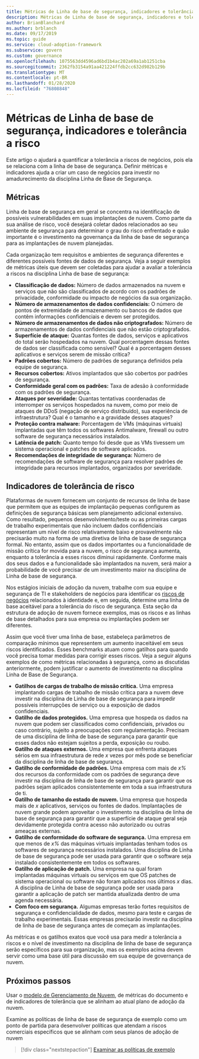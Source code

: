 ```yaml
---
title: Métricas de Linha de base de segurança, indicadores e tolerância a risco
description: Métricas de Linha de base de segurança, indicadores e tolerância a risco
author: BrianBlanchard
ms.author: brblanch
ms.date: 09/17/2019
ms.topic: guide
ms.service: cloud-adoption-framework
ms.subservice: govern
ms.custom: governance
ms.openlocfilehash: 1075563dd4596ad6bd1b4ac202a69a1ab1251cba
ms.sourcegitcommit: 2362fb3154a91aa421224ffdb2cc632d982b129b
ms.translationtype: MT
ms.contentlocale: pt-BR
ms.lasthandoff: 01/28/2020
ms.locfileid: "76808848"
---
```

# <a name="security-baseline-metrics-indicators-and-risk-tolerance"></a>Métricas de Linha de base de segurança, indicadores e tolerância a risco

Este artigo o ajudará a quantificar a tolerância a riscos de negócios, pois ela se relaciona com a linha de base de segurança. Definir métricas e indicadores ajuda a criar um caso de negócios para investir no amadurecimento da disciplina Linha de Base de Segurança.

## <a name="metrics"></a>Métricas

Linha de base de segurança em geral se concentra na identificação de possíveis vulnerabilidades em suas implantações de nuvem. Como parte da sua análise de risco, você desejará coletar dados relacionados ao seu ambiente de segurança para determinar o grau do risco enfrentado e quão importante é o investimento na governança da linha de base de segurança para as implantações de nuvem planejadas.

Cada organização tem requisitos e ambientes de segurança diferentes e diferentes possíveis fontes de dados de segurança. Veja a seguir exemplos de métricas úteis que devem ser coletadas para ajudar a avaliar a tolerância a riscos na disciplina Linha de base de segurança:

- **Classificação de dados:** Número de dados armazenados na nuvem e serviços que não são classificados de acordo com os padrões de privacidade, conformidade ou impacto de negócios da sua organização.
- **Número de armazenamentos de dados confidenciais:** O número de pontos de extremidade de armazenamento ou bancos de dados que contêm informações confidenciais e devem ser protegidos.
- **Número de armazenamentos de dados não criptografados:** Número de armazenamentos de dados confidenciais que não estão criptografados.
- **Superfície de ataque:** Quantas fontes de dados, serviços e aplicativos do total serão hospedados na nuvem. Qual porcentagem dessas fontes de dados ser classificada como sensível? Qual é a porcentagem desses aplicativos e serviços serem de missão crítica?
- **Padrões cobertos:** Número de padrões de segurança definidos pela equipe de segurança.
- **Recursos cobertos:** Ativos implantados que são cobertos por padrões de segurança.
- **Conformidade geral com os padrões:** Taxa de adesão à conformidade com os padrões de segurança.
- **Ataques por severidade:** Quantas tentativas coordenadas de interromper os serviços hospedados na nuvem, como por meio de ataques de DDoS (negação de serviço distribuído), sua experiência de infraestrutura? Qual é o tamanho e a gravidade desses ataques?
- **Proteção contra malware:** Porcentagem de VMs (máquinas virtuais) implantadas que têm todos os softwares Antimalware, firewall ou outro software de segurança necessários instalados.
- **Latência de patch:** Quanto tempo foi desde que as VMs tivessem um sistema operacional e patches de software aplicados.
- **Recomendações de integridade de segurança:** Número de recomendações de software de segurança para resolver padrões de integridade para recursos implantados, organizados por severidade.

## <a name="risk-tolerance-indicators"></a>Indicadores de tolerância de risco

Plataformas de nuvem fornecem um conjunto de recursos de linha de base que permitem que as equipes de implantação pequenas configurem as definições de segurança básicas sem planejamento adicional extensivo. Como resultado, pequenos desenvolvimento/teste ou as primeiras cargas de trabalho experimentais que não incluem dados confidenciais representam um nível de risco relativamente baixo e provavelmente não precisarão muito na forma de uma diretiva de linha de base de segurança formal. No entanto, assim que os dados importantes ou a funcionalidade de missão crítica for movida para a nuvem, o risco de segurança aumenta, enquanto a tolerância a esses riscos diminui rapidamente. Conforme mais dos seus dados e a funcionalidade são implantados na nuvem, será maior a probabilidade de você precisar de um investimento maior na disciplina de Linha de base de segurança.

Nos estágios iniciais de adoção da nuvem, trabalhe com sua equipe e segurança de TI e stakeholders de negócios para identificar os [riscos de negócios](./business-risks.md) relacionados à identidade e, em seguida, determine uma linha de base aceitável para a tolerância do risco de segurança. Esta seção da estrutura de adoção de nuvem fornece exemplos, mas os riscos e as linhas de base detalhados para sua empresa ou implantações podem ser diferentes.

Assim que você tiver uma linha de base, estabeleça parâmetros de comparação mínimos que representem um aumento inaceitável em seus riscos identificados. Esses benchmarks atuam como gatilhos para quando você precisa tomar medidas para corrigir esses riscos. Veja a seguir alguns exemplos de como métricas relacionadas à segurança, como as discutidas anteriormente, podem justificar o aumento de investimento na disciplina Linha de Base de Segurança.

- **Gatilhos de cargas de trabalho de missão crítica.** Uma empresa implantando cargas de trabalho de missão crítica para a nuvem deve investir na disciplina de Linha de base de segurança para impedir possíveis interrupções de serviço ou a exposição de dados confidenciais.
- **Gatilho de dados protegidos.** Uma empresa que hospeda os dados na nuvem que podem ser classificados como confidenciais, privados ou caso contrário, sujeito a preocupações com regulamentação. Precisam de uma disciplina de linha de base de segurança para garantir que esses dados não estejam sujeitos a perda, exposição ou roubo.
- **Gatilho de ataques externos.** Uma empresa que enfrenta ataques sérios em sua infraestrutura de rede _x_ vezes por mês pode se beneficiar da disciplina de linha de base de segurança.
- **Gatilho de conformidade de padrões.** Uma empresa com mais de _x%_ dos recursos da conformidade com os padrões de segurança deve investir na disciplina de linha de base de segurança para garantir que os padrões sejam aplicados consistentemente em toda a sua infraestrutura de ti.
- **Gatilho de tamanho do estado de nuvem.** Uma empresa que hospeda mais de _x_ aplicativos, serviços ou fontes de dados. Implantações de nuvem grande podem aproveitar o investimento na disciplina de linha de base de segurança para garantir que a superfície de ataque geral seja devidamente protegida contra acesso não autorizado ou outras ameaças externas.
- **Gatilho de conformidade do software de segurança.** Uma empresa em que menos de _x%_ das máquinas virtuais implantadas tenham todos os softwares de segurança necessários instalados. Uma disciplina de Linha de base de segurança pode ser usada para garantir que o software seja instalado consistentemente em todos os softwares.
- **Gatilho de aplicação de patch.** Uma empresa na qual foram implantadas máquinas virtuais ou serviços em que OS patches de sistema operacional ou software não foram aplicados nos últimos _x_ dias. A disciplina de Linha de base de segurança pode ser usada para garantir a aplicação de patch ser mantida atualizada dentro de uma agenda necessária.
- **Com foco em segurança.** Algumas empresas terão fortes requisitos de segurança e confidencialidade de dados, mesmo para teste e cargas de trabalho experimentais. Essas empresas precisarão investir na disciplina de linha de base de segurança antes de começam as implantações.

As métricas e os gatilhos exatos que você usa para medir a tolerância a riscos e o nível de investimento na disciplina de linha de base de segurança serão específicos para sua organização, mas os exemplos acima devem servir como uma base útil para discussão em sua equipe de governança de nuvem.

## <a name="next-steps"></a>Próximos passos

Usar o [modelo de Gerenciamento de Nuvem](./template.md), de métricas do documento e de indicadores de tolerância que se alinham ao atual plano de adoção da nuvem.

Examine as políticas de linha de base de segurança de exemplo como um ponto de partida para desenvolver políticas que atendam a riscos comerciais específicos que se alinham com seus planos de adoção de nuvem

> [!div class="nextstepaction"]
> [Examinar as políticas de exemplo](./policy-statements.md)
